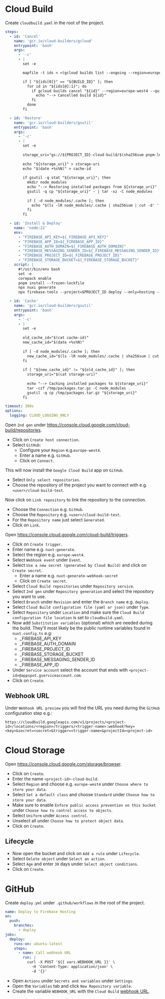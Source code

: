 # Cloud Build
Create `cloudbuild.yaml` in the root of the project.
```yaml
steps:
  - id: 'Cancel'
    name: 'gcr.io/cloud-builders/gcloud'
    entrypoint: 'bash'
    args:
      - '-c'
      - |
        set -e

        mapfile -t ids < <(gcloud builds list --ongoing --region=europe-west4 --format="value(ID)" --sort-by=~createTime)

        if [ "${ids[0]}" == "${BUILD_ID}" ]; then
          for id in "${ids[@]:1}"; do
            if gcloud builds cancel "${id}" --region=europe-west4 --quiet > /dev/null 2>&1; then
              echo "--> Cancelled build ${id}" 
            fi
          done
        fi

  - id: 'Restore'
    name: 'gcr.io/cloud-builders/gsutil'
    entrypoint: 'bash'
    args:
      - '-c'
      - |
        set -e
        
        storage_uri="gs://${PROJECT_ID}-cloud-build/$(sha256sum pnpm-lock.yaml | cut -d' ' -f1).tar.gz"
        
        echo "${storage_uri}" > storage-uri
        echo "$(date +%s%N)" > cache-id
        
        if gsutil -q stat "${storage_uri}"; then
          mkdir node_modules
          echo "--> Restoring installed packages from ${storage_uri}"
          gsutil -q cp "${storage_uri}" - | tar -xz -C node_modules
        
          if [ -d node_modules/.cache ]; then
            echo "$(ls -lR node_modules/.cache | sha256sum | cut -d' ' -f1)" > cache-id
          fi
        fi

  - id: 'Install & Deploy'
    name: 'node:22'
    env:
      - "FIREBASE_API_KEY=${_FIREBASE_API_KEY}"
      - "FIREBASE_APP_ID=${_FIREBASE_APP_ID}"
      - "FIREBASE_AUTH_DOMAIN=${_FIREBASE_AUTH_DOMAIN}"
      - "FIREBASE_MESSAGING_SENDER_ID=${_FIREBASE_MESSAGING_SENDER_ID}"
      - "FIREBASE_PROJECT_ID=${_FIREBASE_PROJECT_ID}"
      - "FIREBASE_STORAGE_BUCKET=${_FIREBASE_STORAGE_BUCKET}"
    script: |
      #!/usr/bin/env bash
      set -e
      corepack enable
      pnpm install --frozen-lockfile
      npx nuxi generate
      npx firebase-tools --project=$PROJECT_ID deploy --only=hosting --non-interactive

  - id: 'Cache'
    name: 'gcr.io/cloud-builders/gsutil'
    entrypoint: 'bash'
    args:
      - '-c'
      - |
        set -e
        
        old_cache_id="$(cat cache-id)"
        new_cache_id="$(date +%s%N)"
        
        if [ -d node_modules/.cache ]; then
          new_cache_id="$(ls -lR node_modules/.cache | sha256sum | cut -d' ' -f1)"
        fi
      
        if [ "${new_cache_id}" != "${old_cache_id}" ]; then
          storage_uri="$(cat storage-uri)"
        
          echo "--> Caching installed packages to ${storage_uri}"
          tar -czf /tmp/packages.tar.gz -C node_modules .
          gsutil -q cp /tmp/packages.tar.gz "${storage_uri}"
        fi

timeout: 300s
options:
  logging: CLOUD_LOGGING_ONLY
```

Open `2nd gen` under https://console.cloud.google.com/cloud-build/repositories.
- Click on `Create host connection`.
- Select `GitHub`:
   - Configure your `Region` e.g.`europe-west4`.
   - Enter a name e.g. `GitHub`. 
   - Click on `Connect`.

This will now install the `Google Cloud Build` app on `GitHub`.
- Select `Only select repositories`.
- Choose the repository of the project you want to connect with e.g. `<user>/cloud-build-test`.

Now click on `Link repository` to link the repository to the connection.
- Choose the `Connection` e.g. `GitHub`.
- Choose the `Repository` e.g. `<user>/cloud-build-test`.
- For the `Repository name` just select `Generated`.
- Click on `Link`.

Open https://console.cloud.google.com/cloud-build/triggers.
- Click on `Create trigger`.
- Enter name e.g. `nuxt-generate`.
- Select the region e.g. `europe-west4`.
- Select `Webhook event` under `Event`.
- Select `Use a new secret (generated by Cloud Build)` and click on `Create secret`.
   - Enter a name e.g. `nuxt-generate-webhook-secret`
   - Click on `Create secret`.
- Select `Cloud Build repositories` under `Repository service`.
- Select `2nd gen` under `Repository generation` and select the repository you want to use.
- Select `Branch` under `Revision` and enter the `Branch name` e.g. `deploy`.
- Select `Cloud Build configuration file (yaml or json)` under `Type`.
- Select `Repository` under `Location` and make sure the `Cloud Build configuration file location` is set to `cloudbuild.yaml`.
- Now add `Substitution variables` (optional) which are needed during the build. They'll most likely be the public runtime variables found in `nuxt.config.ts` e.g:
    - _FIREBASE_API_KEY 
    - _FIREBASE_AUTH_DOMAIN 
    - _FIREBASE_PROJECT_ID 
    - _FIREBASE_STORAGE_BUCKET 
    - _FIREBASE_MESSAGING_SENDER_ID 
    - _FIREBASE_APP_ID
- Under `Service account` select the account that ends with `<project-id>@appspot.gserviceaccount.com`.
- Click on `Create`.

## Webhook URL
Under `Webhook URL preview` you will find the URL you need during the `GitHub` configuration step e.g.:
```
https://cloudbuild.googleapis.com/v1/projects/<project-id>/locations/<region>/triggers/<trigger-name>:webhook?key=<key>&secret=<secret>&trigger=<trigger-name>&projectId=<project-id>
```

# Cloud Storage
Open https://console.cloud.google.com/storage/browser.
- Click on `Create`.
- Enter the name `<project-id>-cloud-build`.
- Select `Region` and choose e.g. `europe-west4` under `Choose where to store your data`.
- Select `Set a default class` and choose `Standard` under `Choose how to store your data`.
- Make sure to enable `Enfore public access prevention on this bucket` under `Choose how to control access to objects`.
- Select `Uniform` under `Access control`.
- Unselect all under `Choose how to protect object data`.
- Click on `Create`.

## Lifecycle
- Now open the bucket and click on `Add a rule` under `Lifecycle`.
- Select `Delete object` under `Select an action`.
- Select `Age` and enter `30` days under `Select object conditions`.
- Click on `Create`.

# GitHub
Create `deploy.yml` under `.github/workflows` in the root of the project.
```yaml
name: Deploy to Firebase Hosting
on:
  push:
    branches:
      - deploy
jobs:
  deploy:
    runs-on: ubuntu-latest
    steps:
      - name: Call webhook URL
        run: |
          curl -X POST '${{ vars.WEBHOOK_URL }}' \
            -H 'Content-Type: application/json' \
            -d '{}'
```

- Open `Actions` under `Secrets and variables` under `Settings`.
- Open the `Variables` tab and click `New Repository variable`.
- Create the variable `WEBHOOK_URL` with the `Cloud Build` [webhook URL](#webhook-url).